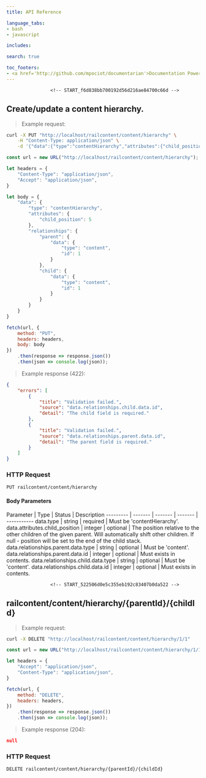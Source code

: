 ```yaml
---
title: API Reference

language_tabs:
- bash
- javascript

includes:

search: true

toc_footers:
- <a href='http://github.com/mpociot/documentarian'>Documentation Powered by Documentarian</a>
---
```

                    <!-- START_f6d838bb700192d56d216ae84700c66d -->
## Create/update a content hierarchy.

> Example request:

```bash
curl -X PUT "http://localhost/railcontent/content/hierarchy" \
    -H "Content-Type: application/json" \
    -d '{"data":{"type":"contentHierarchy","attributes":{"child_position":5},"relationships":{"parent":{"data":{"type":"content","id":1}},"child":{"data":{"type":"content","id":1}}}}}'

```
```javascript
const url = new URL("http://localhost/railcontent/content/hierarchy");

let headers = {
    "Content-Type": "application/json",
    "Accept": "application/json",
}

let body = {
    "data": {
        "type": "contentHierarchy",
        "attributes": {
            "child_position": 5
        },
        "relationships": {
            "parent": {
                "data": {
                    "type": "content",
                    "id": 1
                }
            },
            "child": {
                "data": {
                    "type": "content",
                    "id": 1
                }
            }
        }
    }
}

fetch(url, {
    method: "PUT",
    headers: headers,
    body: body
})
    .then(response => response.json())
    .then(json => console.log(json));
```

> Example response (422):

```json
{
    "errors": [
        {
            "title": "Validation failed.",
            "source": "data.relationships.child.data.id",
            "detail": "The child field is required."
        },
        {
            "title": "Validation failed.",
            "source": "data.relationships.parent.data.id",
            "detail": "The parent field is required."
        }
    ]
}
```

### HTTP Request
`PUT railcontent/content/hierarchy`

#### Body Parameters

Parameter | Type | Status | Description
--------- | ------- | ------- | ------- | -----------
    data.type | string |  required  | Must be 'contentHierarchy'.
    data.attributes.child_position | integer |  optional  | The position relative to the other children of the given parent. Will automatically shift other children. If null - position will be set to the end of the child stack.
    data.relationships.parent.data.type | string |  optional  | Must be 'content'.
    data.relationships.parent.data.id | integer |  optional  | Must exists in contents.
    data.relationships.child.data.type | string |  optional  | Must be 'content'.
    data.relationships.child.data.id | integer |  optional  | Must exists in contents.

<!-- END_f6d838bb700192d56d216ae84700c66d -->

        
                    <!-- START_522506d0e5c355eb192c83407b0da522 -->
## railcontent/content/hierarchy/{parentId}/{childId}
> Example request:

```bash
curl -X DELETE "http://localhost/railcontent/content/hierarchy/1/1" 
```
```javascript
const url = new URL("http://localhost/railcontent/content/hierarchy/1/1");

let headers = {
    "Accept": "application/json",
    "Content-Type": "application/json",
}

fetch(url, {
    method: "DELETE",
    headers: headers,
})
    .then(response => response.json())
    .then(json => console.log(json));
```

> Example response (204):

```json
null
```

### HTTP Request
`DELETE railcontent/content/hierarchy/{parentId}/{childId}`


<!-- END_522506d0e5c355eb192c83407b0da522 -->

        
